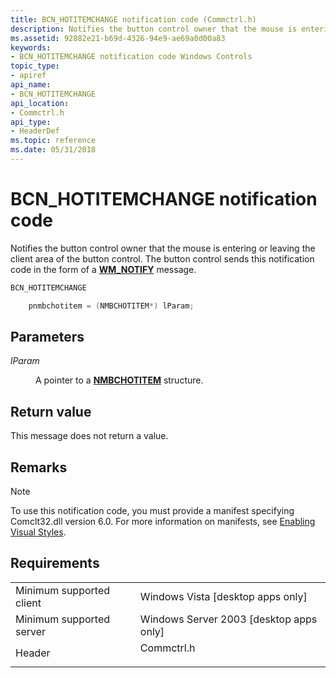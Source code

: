 ```yaml
---
title: BCN_HOTITEMCHANGE notification code (Commctrl.h)
description: Notifies the button control owner that the mouse is entering or leaving the client area of the button control. The button control sends this notification code in the form of a WM\_NOTIFY message.
ms.assetid: 92882e21-b69d-4326-94e9-ae69a0d00a83
keywords:
- BCN_HOTITEMCHANGE notification code Windows Controls
topic_type:
- apiref
api_name:
- BCN_HOTITEMCHANGE
api_location:
- Commctrl.h
api_type:
- HeaderDef
ms.topic: reference
ms.date: 05/31/2018
---
```


# BCN\_HOTITEMCHANGE notification code

Notifies the button control owner that the mouse is entering or leaving the client area of the button control. The button control sends this notification code in the form of a [**WM\_NOTIFY**](wm-notify.md) message.


```C++
BCN_HOTITEMCHANGE

    pnmbchotitem = (NMBCHOTITEM*) lParam;
```



## Parameters

<dl> <dt>

*lParam* 
</dt> <dd>

A pointer to a [**NMBCHOTITEM**](/windows/win32/api/commctrl/ns-commctrl-nmbchotitem) structure.

</dd> </dl>

## Return value

This message does not return a value.

## Remarks

> [!Note]  
> To use this notification code, you must provide a manifest specifying Comclt32.dll version 6.0. For more information on manifests, see [Enabling Visual Styles](cookbook-overview.md).

 

## Requirements



|                                     |                                                                                       |
|-------------------------------------|---------------------------------------------------------------------------------------|
| Minimum supported client<br/> | Windows Vista \[desktop apps only\]<br/>                                        |
| Minimum supported server<br/> | Windows Server 2003 \[desktop apps only\]<br/>                                  |
| Header<br/>                   | <dl> <dt>Commctrl.h</dt> </dl> |



 

 





